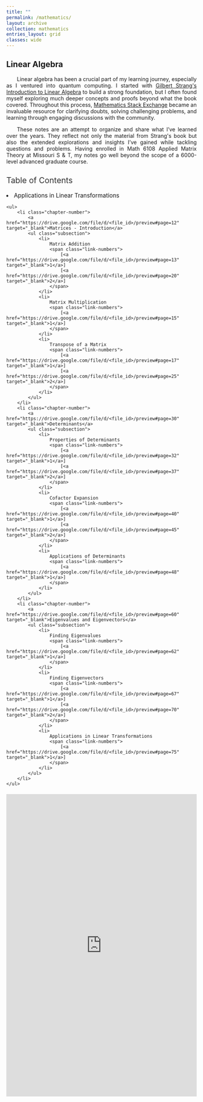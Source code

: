 ```yaml
---
title: ""
permalink: /mathematics/
layout: archive
collection: mathematics
entries_layout: grid
classes: wide
---
```



<style>
.text-block {
    text-align: justify;
    text-indent: 2em;
    margin-right: auto;
    max-width: 8.27in; /* Constrain to A4 width */
}
.toc {
    padding: 0;
    border: none;
    max-width: 100%;
    margin: 20px 0;
    font-family: inherit;
    font-weight: normal;
}
.toc h2 {
    font-size: 1.5em;
    color: #333;
    text-align: left;
    text-transform: none;
    font-family: inherit;
    font-weight: normal;
}
.toc ul {
    list-style: none;
    padding: 0;
}
.toc li {
    margin: 10px 0;
    font-weight: normal;
    text-transform: none;
}
.toc a {
    text-decoration: none;
    font-size: 1.1em;
    font-family: inherit;
    font-weight: normal;
    color: var(--link-color); /* Matches website link color */
}
.toc a:hover {
    text-decoration: underline;
}
.toc .subsection {
    margin-left: 20px;
    font-size: 0.95em;
    counter-reset: subsection; /* Reset subsection counter */
}
.toc .subsection li {
    counter-increment: subsection; /* Increment subsection */
}
.toc .subsection li::before {
    content: counters(chapter, ".") "." counter(subsection) " "; /* Format as 1.1, 1.2 */
    color: #555;
    margin-right: 5px;
}
.toc .chapter-number {
    counter-increment: chapter; /* Increment chapter number */
}
.toc .chapter-number::before {
    content: counter(chapter) ". "; /* Add chapter number */
}
.toc .link-numbers {
    margin-left: 5px;
}
.toc .link-numbers a {
    text-decoration: none;
    font-size: 0.95em;
    font-family: inherit;
    color: var(--link-color); /* Matches website link color */
}
.toc .link-numbers a:hover {
    text-decoration: underline;
}
</style>

## Linear Algebra
<a name="linear-algebra"></a>
<div class="text-block">
 <p>Linear algebra has been a crucial part of my learning journey, especially as I ventured into quantum computing. I  started with <a href="https://archive.org/details/gilbert-strang-introduction-to-linear-algebra-fifth-edition/page/504/mode/2up">Gilbert Strang's Introduction to Linear Algebra</a> to build a strong foundation, but I often found myself exploring much deeper concepts and proofs beyond what the book covered. Throughout this process, <a href="https://math.stackexchange.com/users/223599/sooraj-soman">Mathematics Stack Exchange</a> became an invaluable resource for clarifying doubts, solving challenging problems, and learning through engaging discussions with the community.</p>
 <p>These notes are an attempt to organize and share what I’ve learned over the years. They reflect not only the material from Strang's book but also the extended explorations and insights I’ve gained while tackling questions and problems. Having enrolled in Math 6108 Applied Matrix Theory at Missouri S & T, my notes go well beyond the scope of a 6000-level advanced graduate course.</p>
</div>

<div class="toc">
    <h2>Table of Contents</h2>
    
<li>
    <a href="#viewer" onclick="document.getElementById('pdf-viewer').src = 'https://mozilla.github.io/pdf.js/web/viewer.html?file=https://drive.google.com/uc?id=1f3K9YLWhz6vVbn6-ZbezSaqHsPCz_uSk&page=75';">
        Applications in Linear Transformations
    </a>
</li>

    <ul>
        <li class="chapter-number">
            <a href="https://drive.google.com/file/d/<file_id>/preview#page=12" target="_blank">Matrices - Introduction</a>
            <ul class="subsection">
                <li>
                    Matrix Addition
                    <span class="link-numbers">
                        [<a href="https://drive.google.com/file/d/<file_id>/preview#page=13" target="_blank">1</a>]
                        [<a href="https://drive.google.com/file/d/<file_id>/preview#page=20" target="_blank">2</a>]
                    </span>
                </li>
                <li>
                    Matrix Multiplication
                    <span class="link-numbers">
                        [<a href="https://drive.google.com/file/d/<file_id>/preview#page=15" target="_blank">1</a>]
                    </span>
                </li>
                <li>
                    Transpose of a Matrix
                    <span class="link-numbers">
                        [<a href="https://drive.google.com/file/d/<file_id>/preview#page=17" target="_blank">1</a>]
                        [<a href="https://drive.google.com/file/d/<file_id>/preview#page=25" target="_blank">2</a>]
                    </span>
                </li>
            </ul>
        </li>
        <li class="chapter-number">
            <a href="https://drive.google.com/file/d/<file_id>/preview#page=30" target="_blank">Determinants</a>
            <ul class="subsection">
                <li>
                    Properties of Determinants
                    <span class="link-numbers">
                        [<a href="https://drive.google.com/file/d/<file_id>/preview#page=32" target="_blank">1</a>]
                        [<a href="https://drive.google.com/file/d/<file_id>/preview#page=37" target="_blank">2</a>]
                    </span>
                </li>
                <li>
                    Cofactor Expansion
                    <span class="link-numbers">
                        [<a href="https://drive.google.com/file/d/<file_id>/preview#page=40" target="_blank">1</a>]
                        [<a href="https://drive.google.com/file/d/<file_id>/preview#page=45" target="_blank">2</a>]
                    </span>
                </li>
                <li>
                    Applications of Determinants
                    <span class="link-numbers">
                        [<a href="https://drive.google.com/file/d/<file_id>/preview#page=48" target="_blank">1</a>]
                    </span>
                </li>
            </ul>
        </li>
        <li class="chapter-number">
            <a href="https://drive.google.com/file/d/<file_id>/preview#page=60" target="_blank">Eigenvalues and Eigenvectors</a>
            <ul class="subsection">
                <li>
                    Finding Eigenvalues
                    <span class="link-numbers">
                        [<a href="https://drive.google.com/file/d/<file_id>/preview#page=62" target="_blank">1</a>]
                    </span>
                </li>
                <li>
                    Finding Eigenvectors
                    <span class="link-numbers">
                        [<a href="https://drive.google.com/file/d/<file_id>/preview#page=67" target="_blank">1</a>]
                        [<a href="https://drive.google.com/file/d/<file_id>/preview#page=70" target="_blank">2</a>]
                    </span>
                </li>
                <li>
                    Applications in Linear Transformations
                    <span class="link-numbers">
                        [<a href="https://drive.google.com/file/d/<file_id>/preview#page=75" target="_blank">1</a>]
                    </span>
                </li>
            </ul>
        </li>
    </ul>
</div>



<iframe
    src="https://drive.google.com/file/d/1cGLAdAGYLAjP9qri1R7-aXTJQUHkN7-j/preview"
    width="100%"
    height="800px"
    style="border: none;">
</iframe>


